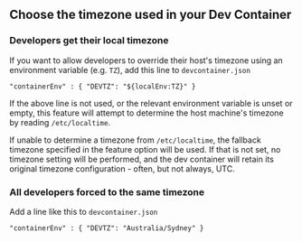## Choose the timezone used in your Dev Container

### Developers get their local timezone

If you want to allow developers to override their host's timezone using
an environment variable (e.g. `TZ`), add this line to `devcontainer.json`

```
"containerEnv" : { "DEVTZ": "${localEnv:TZ}" }
```

If the above line is not used, or the relevant environment variable is
unset or empty, this feature will attempt to determine the host machine's
timezone by reading `/etc/localtime`.

If unable to determine a timezone from `/etc/localtime`, the fallback
timezone specified in the feature option will be used. If that is not
set, no timezone setting will be performed, and the dev container will
retain its original timezone configuration - often, but not always, UTC.

### All developers forced to the same timezone

Add a line like this to `devcontainer.json`

```
"containerEnv" : { "DEVTZ": "Australia/Sydney" }
```
